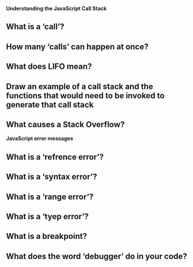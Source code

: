 **Understanding the JavaScript Call Stack**

## What is a ‘call’?

## How many ‘calls’ can happen at once?

## What does LIFO mean?

## Draw an example of a call stack and the functions that would need to be invoked to generate that call stack

## What causes a Stack Overflow?

**JavaScript error messages**

## What is a ‘refrence error’?

## What is a ‘syntax error’?

## What is a ‘range error’?

## What is a ‘tyep error’?

## What is a breakpoint?

## What does the word ‘debugger’ do in your code?
